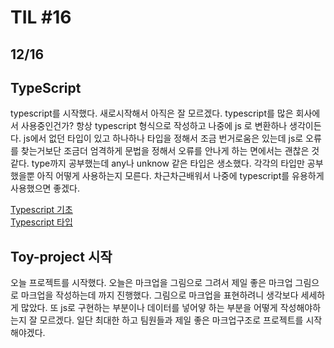 # TIL #16
## 12/16

## TypeScript 
typescript를 시작했다. 새로시작해서 아직은 잘 모르겠다. typescript를 많은 회사에서 사용중인건가? 항상 typescript 형식으로 작성하고 나중에 js 로 변환하나 생각이든다. js에서 없던 타입이 있고 하나하나 타입을 정해서 조금 번거로움은 있는데 js로 오류를 찾는거보단 조금더 엄격하게 문법을 정해서 오류를 안나게 하는 면에서는 괜찮은 것같다. type까지 공부했는데 any나 unknow 같은 타입은 생소했다. 각각의 타입만 공부했을뿐 아직 어떻게 사용하는지 모른다. 차근차근배워서 나중에 typescript를 유용하게 사용했으면 좋겠다.

[Typescript 기초](https://github.com/mrlee323/TIL/blob/main/Typescript/ts_basic.md)  
[Typescript 타입](https://github.com/mrlee323/TIL/blob/main/Typescript/ts_type.md)

## Toy-project 시작
오늘 프로젝트를 시작했다. 오늘은 마크업을 그림으로 그려서 제일 좋은 마크업 그림으로 마크업을 작성하는데 까지 진행했다. 
그림으로 마크업을 표현하려니 생각보다 세세하게 많았다. 또 js로 구현하는 부분이나 데이터를 넣어얗 하는 부분을 어떻게 작성해야하는지 잘 모르겠다. 일단 최대한 하고 팀원들과 제일 좋은 마크업구조로 프로젝트를 시작해야겠다. 
